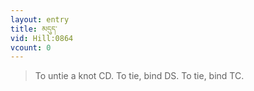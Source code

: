 ```yaml
---
layout: entry
title: མདུད་
vid: Hill:0864
vcount: 0
---
```

> To untie a knot CD\. To tie, bind DS\. To tie, bind TC\.



